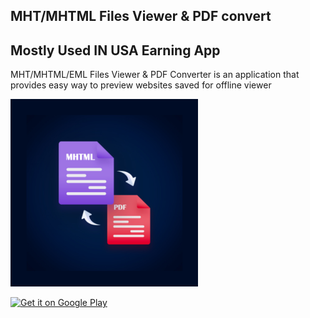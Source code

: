 ## MHT/MHTML Files Viewer & PDF convert
## Mostly Used IN USA Earning App

MHT/MHTML/EML Files Viewer & PDF Converter is an application that provides easy way to preview websites saved for offline viewer

<img src="ic_launcher-playstore.png"  width="300px">


[<img src="https://play.google.com/intl/en_us/badges/images/generic/en-play-badge.png" alt="Get it on Google Play" height=
"80">]([https://play.google.com/store/apps/details?id=com.benzveen.utility.pdftool](https://play.google.com/store/apps/details?id=com.mhtmhtmlfilesviewer.pdfconverter))
